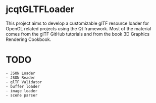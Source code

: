 # jcqtGLTFLoader

This project aims to develop a customizable glTF resource loader for OpenGL related projects using the Qt framework. 
Most of the material comes from the glTF GitHub tutorials and from the book 3D Graphics Rendering Cookbook.

# TODO
	- JSON Loader
	- JSON Reader
	- glTF Validator
	- buffer loader
	- image loader
	- scene parser